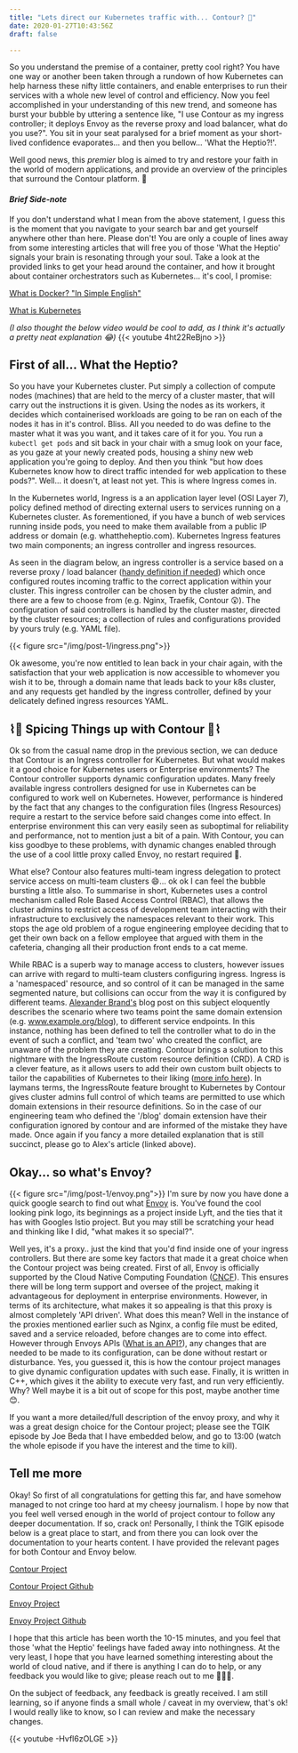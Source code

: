 ```yaml
---
title: "Lets direct our Kubernetes traffic with... Contour? 🚦"
date: 2020-01-27T10:43:56Z
draft: false

---
```

So you understand the premise of a container, pretty cool right? You have one way or another been taken through a rundown of how Kubernetes can help harness these nifty little containers, and enable enterprises to run their services with a whole new level of control and efficiency. Now you feel accomplished in your understanding of this new trend, and someone has burst your bubble by uttering a sentence like, "I use Contour as my ingress controller; it deploys Envoy as the reverse proxy and load balancer, what do you use?". You sit in your seat paralysed for a brief moment as your short-lived confidence evaporates... and then you bellow... 'What the Heptio?!'.

Well good news, this *premier* blog is aimed to try and restore your faith in the world of modern applications, and provide an overview of the principles that surround the Contour platform. 👏



#### *Brief Side-note*

If you don't understand what I mean from the above statement, I guess this is the moment that you navigate to your search bar and get yourself anywhere other than here. Please don't! You are only a couple of lines away from some interesting articles that will free you of those 'What the Heptio' signals your brain is resonating through your soul. Take a look at the provided links to get your head around the container, and how it brought about container orchestrators such as Kubernetes... it's cool, I promise:

[What is Docker? "In Simple English"](https://blog.usejournal.com/what-is-docker-in-simple-english-a24e8136b90b)

[What is Kubernetes](https://kubernetes.io/docs/concepts/overview/what-is-kubernetes/)

_(I also thought the below video would be cool to add, as I think it's actually a pretty neat explanation 😂)_
{{< youtube 4ht22ReBjno >}}
&nbsp;
## **First of all... What the Heptio?**
So you have your Kubernetes cluster. Put simply a collection of compute nodes (machines) that are held to the mercy of a cluster master, that will carry out the instructions it is given. Using the nodes as its workers, it decides which containerised workloads are going to be ran on each of the nodes it has in it's control. Bliss. All you needed to do was define to the master what it was you want, and it takes care of it for you. You run a ```kubectl get pods``` and sit back in your chair with a smug look on your face, as you gaze at your newly created pods, housing a shiny new web application you're going to deploy. And then you think "but how does Kubernetes know how to direct traffic intended for web application to these pods?". Well... it doesn't, at least not yet. This is where Ingress comes in.

In the Kubernetes world, Ingress is a an application layer level (OSI Layer 7), policy defined method of directing external users to services running on a Kubernetes cluster. As forementioned, if you have a bunch of web services running inside pods, you need to make them available from a public IP address or domain (e.g. whattheheptio.com). Kubernetes Ingress features two main components; an ingress controller and ingress resources.

As seen in the diagram below, an ingress controller is a service based on a reverse proxy / load balancer ([handy definition if needed](https://www.nginx.com/resources/glossary/reverse-proxy-vs-load-balancer/)) which once configured routes incoming traffic to the correct application within your cluster. This ingress controller can be chosen by the cluster admin, and there are a few to choose from (e.g. Nginx, Traefik, Contour 😲). The configuration of said controllers is handled by the cluster master, directed by the cluster resources; a collection of rules and configurations provided by yours truly (e.g. YAML file).

{{< figure src="/img/post-1/ingress.png">}}

Ok awesome, you're now entitled to lean back in your chair again, with the satisfaction that your web application is now accessible to whomever you wish it to be, through a domain name that leads back to your k8s cluster, and any requests get handled by the ingress controller, defined by your delicately defined ingress resources YAML.

## ⌇🔵 Spicing Things up with Contour 🔵⌇

Ok so from the casual name drop in the previous section, we can deduce that Contour is an Ingress controller for Kubernetes. But what would makes it a good choice for Kubernetes users or Enterprise environments? The Contour controller supports dynamic configuration updates. Many freely available ingress controllers designed for use in Kubernetes can be configured to work well on Kubernetes. However, performance is hindered by the fact that any changes to the configuration files (Ingress Resources) require a restart to the service before said changes come into effect. In enterprise environment this can very easily seen as suboptimal for reliability and performance, not to mention just a bit of a pain. With Contour, you can kiss goodbye to these problems, with dynamic changes enabled through the use of a cool little proxy called Envoy, no restart required 🥳.

What else? Contour also features multi-team ingress delegation to protect service access on multi-team clusters 😄... ok ok I can feel the bubble bursting a little also. To summarise in short, Kubernetes uses a control mechanism called Role Based Access Control (RBAC), that allows the cluster admins to restrict access of development team interacting with their infrastructure to exclusively the namespaces relevant to their work. This stops the age old problem of a rogue engineering employee deciding that to get their own back on a fellow employee that argued with them in the cafeteria, changing all their production front ends to a cat meme.

While RBAC is a superb way to manage access to clusters, however issues can arrive with regard to multi-team clusters configuring ingress. Ingress is a 'namespaced' resource, and so control of it can be managed in the same segmented nature, but collisions can occur from the way it is configured by different teams. [Alexander Brand's](https://blog.heptio.com/improving-the-multi-team-kubernetes-ingress-experience-with-heptio-contour-0-6-55ae0c0cadef) blog post on this subject eloquently describes the scenario where two teams point the same domain extension (e.g. www.example.org/blog), to different service endpoints. In this instance, nothing has been defined to tell the controller what to do in the event of such a conflict, and 'team two' who created the conflict, are unaware of the problem they are creating. Contour brings a solution to this nightmare with the IngressRoute custom resource definition (CRD). A CRD is a clever feature, as it allows users to add their own custom built objects to tailor the capabilities of Kubernetes to their liking ([more info here](https://medium.com/velotio-perspectives/extending-kubernetes-apis-with-custom-resource-definitions-crds-139c99ed3477)). In laymans terms, the IngressRoute feature brought to Kubernetes by Contour gives cluster admins full control of which teams are permitted to use which domain extensions in their resource definitions. So in the case of our engineering team who defined the '/blog' domain extension have their configuration ignored by contour and are informed of the mistake they have made. Once again if you fancy a more detailed explanation that is still succinct, please go to Alex's article (linked above).


## Okay... so what's Envoy?
{{< figure src="/img/post-1/envoy.png">}}
I'm sure by now you have done a quick google search to find out what [Envoy](https://www.envoyproxy.io/) is. You've found the cool looking pink logo, its beginnings as a project inside Lyft, and the ties that it has with Googles Istio project. But you may still be scratching your head and thinking like I did, "what makes it so special?".

Well yes, it's a proxy.. just the kind that you'd find inside one of your ingress controllers. But there are some key factors that made it a great choice when the Contour project was being created. First of all, Envoy is officially supported by the Cloud Native Computing Foundation ([CNCF](https://www.cncf.io/cncf-envoy-project-journey/#)). This ensures there will be long term support and oversee of the project, making it advantageous for deployment in enterprise environments. However, in terms of its architecture, what makes it so appealing is that this proxy is almost completely 'API driven'. What does this mean? Well in the instance of the proxies mentioned earlier such as Nginx, a config file must be edited, saved and a service reloaded, before changes are to come into effect. However through Envoys APIs ([What is an API?](https://www.youtube.com/watch?v=s7wmiS2mSXY)), any changes that are needed to be made to its configuration, can be done without restart or disturbance. Yes, you guessed it, this is how the contour project manages to give dynamic configuration updates with such ease. Finally, it is written in C++, which gives it the ability to execute very fast, and run very efficiently. Why? Well maybe it is a bit out of scope for this post, maybe another time 😊.

If you want a more detailed/full description of the envoy proxy, and why it was a great design choice for the Contour project; please see the TGIK episode by Joe Beda that I have embedded below, and go to 13:00 (watch the whole episode if you have the interest and the time to kill).

## Tell me more
Okay! So first of all congratulations for getting this far, and have somehow managed to not cringe too hard at my cheesy journalism. I hope by now that you feel well versed enough in the world of project contour to follow any deeper documentation. If so, crack on! Personally, I think the TGIK episode below is a great place to start, and from there you can look over the documentation to your hearts content. I have provided the relevant pages for both Contour and Envoy below.

[Contour Project](https://projectcontour.io/)

[Contour Project Github](https://github.com/projectcontour/contour)

[Envoy Project](https://www.envoyproxy.io/)

[Envoy Project Github](https://github.com/envoyproxy/envoy)

I hope that this article has been worth the 10-15 minutes, and you feel that those 'what the Heptio' feelings have faded away into nothingness. At the very least, I hope that you have learned something interesting about the world of cloud native, and if there is anything I can do to help, or any feedback you would like to give; please reach out to me 🙋🏻‍♂️.

On the subject of feedback, any feedback is greatly received. I am still learning, so if anyone finds a small whole / caveat in my overview, that's ok! I would really like to know, so I can review and make the necessary changes.




{{< youtube -Hvfl6zOLGE >}}
